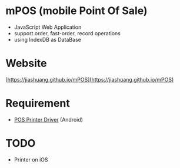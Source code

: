 # mPOS (mobile Point Of Sale)

- JavaScript Web Application
- support order, fast-order, record operations
- using IndexDB as DataBase

# Website
[https://jiashuang.github.io/mPOS](https://jiashuang.github.io/mPOS)

# Requirement

- [POS Printer Driver](https://play.google.com/store/apps/details?id=com.fidelier.posprinterdriver) (Android)

# TODO

- Printer on iOS

